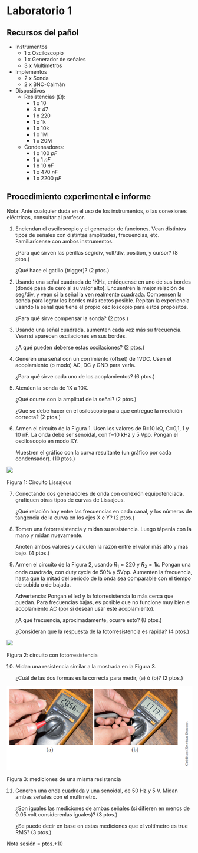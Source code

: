 # Laboratorio 1

## Recursos del pañol

- Instrumentos
  - 1 x Osciloscopio
  - 1 x Generador de señales
  - 3 x Multímetros
- Implementos
  - 2 x Sonda
  - 2 x BNC-Caimán
- Dispositivos
  - Resistencias (Ω):
    - 1 x 10
    - 3 x 47
    - 1 x 220
    - 1 x 1k
    - 1 x 10k
    - 1 x 1M
    - 1 x 20M
  - Condensadores:
    - 1 x 100 $pF$
    - 1 x 1 $nF$
    - 1 x 10 $nF$
    - 1 x 470 $nF$
    - 1 x 2200 $\mu F$

## Procedimiento experimental e informe

Nota: Ante cualquier duda en el uso de los instrumentos, o las conexiones eléctricas, consultar al profesor.

1. Enciendan el osciloscopio y el generador de funciones. Vean distintos tipos de señales con distintas amplitudes, frecuencias, etc. Familiarícense con ambos instrumentos.

   ¿Para qué sirven las perillas seg/div, volt/div, position, y cursor? (8 ptos.)

   ¿Qué hace el gatillo (trigger)? (2 ptos.)

2. Usando una señal cuadrada de 1KHz, enfóquense en uno de sus bordes (donde pasa de cero al su valor alto). Encuentren la mejor relación de seg/div, y vean si la señal la ven realmente cuadrada. Compensen la sonda para lograr los bordes más rectos posible. Repitan la experiencia usando la señal que tiene el propio osciloscopio para estos propósitos.

   ¿Para qué sirve compensar la sonda? (2 ptos.)

3. Usando una señal cuadrada, aumenten cada vez más su frecuencia. Vean si aparecen oscilaciones en sus bordes.

   ¿A qué pueden deberse estas oscilaciones? (2 ptos.)

4. Generen una señal con un corrimiento (offset) de 1VDC. Usen el acoplamiento (o modo) AC, DC y GND para verla.
   
   ¿Para qué sirve cada uno de los acoplamientos? (6 ptos.)

5. Atenúen la sonda de 1X a 10X.

   ¿Qué ocurre con la amplitud de la señal? (2 ptos.)

   ¿Qué se debe hacer en el osiloscopio para que entregue la medición correcta? (2 ptos.)

6. Armen el circuito de la Figura 1. Usen los valores de R=10 kΩ, C=0,1, 1 y 10 nF. La onda debe ser senoidal, con f=10 kHz y 5 Vpp. Pongan el osciloscopio en modo XY.

   Muestren el gráfico con la curva resultante (un gráfico por cada condensador). (10 ptos.)

<img src="https://julianodb.github.io/electronic_circuits_diagrams/lissajous.png" width="500">

Figura 1: Circuito Lissajous

7. Conectando dos generadores de onda con conexión equipotenciada, grafiquen otras tipos de curvas de Lissajous.

   ¿Qué relación hay entre las frecuencias en cada canal, y los números de tangencia de la curva en los ejes X e Y? (2 ptos.)

8. Tomen una fotorresistencia y midan su resistencia. Luego tápenla con la mano y midan nuevamente.

   Anoten ambos valores y calculen la razón entre el valor más alto y más bajo. (4 ptos.)

9. Armen el circuito de la Figura 2, usando $R_1=220$ y $R_2= 1k$. Pongan una onda cuadrada, con duty cycle de 50% y 5Vpp. Aumenten la frecuencia, hasta que la mitad del período de la onda sea comparable con el tiempo de subida o de bajada.

   Advertencia: Pongan el led y la fotorresistencia lo más cerca que puedan. Para frecuencias bajas, es posible que no funcione muy bien el acoplamiento AC (por si desean usar este acoplamiento).

   ¿A qué frecuencia, aproximadamente, ocurre esto? (8 ptos.) 
   
   ¿Consideran que la respuesta de la fotorresistencia es rápida? (4 ptos.)

<img src="https://julianodb.github.io/electronic_circuits_diagrams/ldr.png" width="400">

Figura 2: circuito con fotorresistencia

10. Midan una resistencia similar a la mostrada en la Figura 3.

    ¿Cuál de las dos formas es la correcta para medir, (a) ó (b)? (2 ptos.)

![Figura 3](../img/L1_F3.png "Figura 3")

Figura 3: mediciones de una misma resistencia

11. Generen una onda cuadrada y una senoidal, de 50 Hz y 5 V. Midan ambas señales con el multímetro.

    ¿Son iguales las mediciones de ambas señales (si difieren en menos de 0.05 volt considerenlas iguales)? (3 ptos.)
    
    ¿Se puede decir en base en estas mediciones que el voltímetro es true RMS? (3 ptos.)

Nota sesión = ptos.+10

